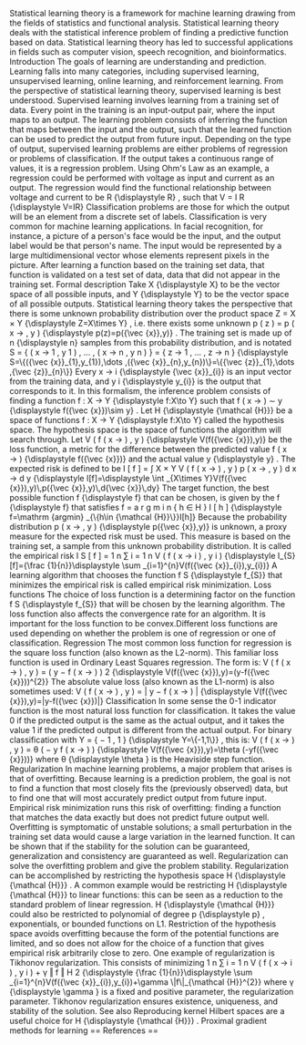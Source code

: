 Statistical learning theory is a framework for machine learning drawing
from the fields of statistics and functional analysis. Statistical
learning theory deals with the statistical inference problem of finding
a predictive function based on data. Statistical learning theory has led
to successful applications in fields such as computer vision, speech
recognition, and bioinformatics. Introduction The goals of learning are
understanding and prediction. Learning falls into many categories,
including supervised learning, unsupervised learning, online learning,
and reinforcement learning. From the perspective of statistical learning
theory, supervised learning is best understood. Supervised learning
involves learning from a training set of data. Every point in the
training is an input-output pair, where the input maps to an output. The
learning problem consists of inferring the function that maps between
the input and the output, such that the learned function can be used to
predict the output from future input. Depending on the type of output,
supervised learning problems are either problems of regression or
problems of classification. If the output takes a continuous range of
values, it is a regression problem. Using Ohm\'s Law as an example, a
regression could be performed with voltage as input and current as an
output. The regression would find the functional relationship between
voltage and current to be R {\\displaystyle R} , such that V = I R
{\\displaystyle V=IR} Classification problems are those for which the
output will be an element from a discrete set of labels. Classification
is very common for machine learning applications. In facial recognition,
for instance, a picture of a person\'s face would be the input, and the
output label would be that person\'s name. The input would be
represented by a large multidimensional vector whose elements represent
pixels in the picture. After learning a function based on the training
set data, that function is validated on a test set of data, data that
did not appear in the training set. Formal description Take X
{\\displaystyle X} to be the vector space of all possible inputs, and Y
{\\displaystyle Y} to be the vector space of all possible outputs.
Statistical learning theory takes the perspective that there is some
unknown probability distribution over the product space Z = X × Y
{\\displaystyle Z=X\\times Y} , i.e. there exists some unknown p ( z ) =
p ( x → , y ) {\\displaystyle p(z)=p({\\vec {x}},y)} . The training set
is made up of n {\\displaystyle n} samples from this probability
distribution, and is notated S = { ( x → 1 , y 1 ) , ... , ( x → n , y n
) } = { z → 1 , ... , z → n } {\\displaystyle S=\\{({\\vec
{x}}\_{1},y\_{1}),\\dots ,({\\vec {x}}\_{n},y\_{n})\\}=\\{{\\vec
{z}}\_{1},\\dots ,{\\vec {z}}\_{n}\\}} Every x → i {\\displaystyle
{\\vec {x}}\_{i}} is an input vector from the training data, and y i
{\\displaystyle y\_{i}} is the output that corresponds to it. In this
formalism, the inference problem consists of finding a function f : X →
Y {\\displaystyle f:X\\to Y} such that f ( x → ) ∼ y {\\displaystyle
f({\\vec {x}})\\sim y} . Let H {\\displaystyle {\\mathcal {H}}} be a
space of functions f : X → Y {\\displaystyle f:X\\to Y} called the
hypothesis space. The hypothesis space is the space of functions the
algorithm will search through. Let V ( f ( x → ) , y ) {\\displaystyle
V(f({\\vec {x}}),y)} be the loss function, a metric for the difference
between the predicted value f ( x → ) {\\displaystyle f({\\vec {x}})}
and the actual value y {\\displaystyle y} . The expected risk is defined
to be I \[ f \] = ∫ X × Y V ( f ( x → ) , y ) p ( x → , y ) d x → d y
{\\displaystyle I\[f\]=\\displaystyle \\int \_{X\\times Y}V(f({\\vec
{x}}),y)\\,p({\\vec {x}},y)\\,d{\\vec {x}}\\,dy} The target function,
the best possible function f {\\displaystyle f} that can be chosen, is
given by the f {\\displaystyle f} that satisfies f = a r g m i n { h ∈ H
} I \[ h \] {\\displaystyle f=\\mathrm {argmin} \_{\\{h\\in {\\mathcal
{H}}\\}}I\[h\]} Because the probability distribution p ( x → , y )
{\\displaystyle p({\\vec {x}},y)} is unknown, a proxy measure for the
expected risk must be used. This measure is based on the training set, a
sample from this unknown probability distribution. It is called the
empirical risk I S \[ f \] = 1 n ∑ i = 1 n V ( f ( x → i ) , y i )
{\\displaystyle I\_{S}\[f\]={\\frac {1}{n}}\\displaystyle \\sum
\_{i=1}\^{n}V(f({\\vec {x}}\_{i}),y\_{i})} A learning algorithm that
chooses the function f S {\\displaystyle f\_{S}} that minimizes the
empirical risk is called empirical risk minimization. Loss functions The
choice of loss function is a determining factor on the function f S
{\\displaystyle f\_{S}} that will be chosen by the learning algorithm.
The loss function also affects the convergence rate for an algorithm. It
is important for the loss function to be convex.Different loss functions
are used depending on whether the problem is one of regression or one of
classification. Regression The most common loss function for regression
is the square loss function (also known as the L2-norm). This familiar
loss function is used in Ordinary Least Squares regression. The form is:
V ( f ( x → ) , y ) = ( y − f ( x → ) ) 2 {\\displaystyle V(f({\\vec
{x}}),y)=(y-f({\\vec {x}}))\^{2}} The absolute value loss (also known as
the L1-norm) is also sometimes used: V ( f ( x → ) , y ) = \| y − f ( x
→ ) \| {\\displaystyle V(f({\\vec {x}}),y)=\|y-f({\\vec {x}})\|}
Classification In some sense the 0-1 indicator function is the most
natural loss function for classification. It takes the value 0 if the
predicted output is the same as the actual output, and it takes the
value 1 if the predicted output is different from the actual output. For
binary classification with Y = { − 1 , 1 } {\\displaystyle Y=\\{-1,1\\}}
, this is: V ( f ( x → ) , y ) = θ ( − y f ( x → ) ) {\\displaystyle
V(f({\\vec {x}}),y)=\\theta (-yf({\\vec {x}}))} where θ {\\displaystyle
\\theta } is the Heaviside step function. Regularization In machine
learning problems, a major problem that arises is that of overfitting.
Because learning is a prediction problem, the goal is not to find a
function that most closely fits the (previously observed) data, but to
find one that will most accurately predict output from future input.
Empirical risk minimization runs this risk of overfitting: finding a
function that matches the data exactly but does not predict future
output well. Overfitting is symptomatic of unstable solutions; a small
perturbation in the training set data would cause a large variation in
the learned function. It can be shown that if the stability for the
solution can be guaranteed, generalization and consistency are
guaranteed as well. Regularization can solve the overfitting problem and
give the problem stability. Regularization can be accomplished by
restricting the hypothesis space H {\\displaystyle {\\mathcal {H}}} . A
common example would be restricting H {\\displaystyle {\\mathcal {H}}}
to linear functions: this can be seen as a reduction to the standard
problem of linear regression. H {\\displaystyle {\\mathcal {H}}} could
also be restricted to polynomial of degree p {\\displaystyle p} ,
exponentials, or bounded functions on L1. Restriction of the hypothesis
space avoids overfitting because the form of the potential functions are
limited, and so does not allow for the choice of a function that gives
empirical risk arbitrarily close to zero. One example of regularization
is Tikhonov regularization. This consists of minimizing 1 n ∑ i = 1 n V
( f ( x → i ) , y i ) + γ ‖ f ‖ H 2 {\\displaystyle {\\frac
{1}{n}}\\displaystyle \\sum \_{i=1}\^{n}V(f({\\vec
{x}}\_{i}),y\_{i})+\\gamma \\\|f\\\|\_{\\mathcal {H}}\^{2}} where γ
{\\displaystyle \\gamma } is a fixed and positive parameter, the
regularization parameter. Tikhonov regularization ensures existence,
uniqueness, and stability of the solution. See also Reproducing kernel
Hilbert spaces are a useful choice for H {\\displaystyle {\\mathcal
{H}}} . Proximal gradient methods for learning == References ==
